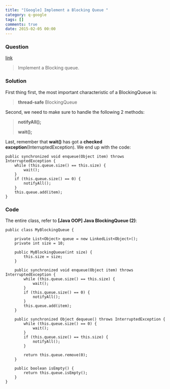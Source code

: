 ```yaml
---
title: "[Google] Implement a Blocking Queue "
category: q-google
tags: []
comments: true
date: 2015-02-05 00:00
---
```



### Question

[link](http://www.careercup.com/question?id=14622668)

> Implement a Blocking queue.

### Solution

First thing first, the most important characteristic of a BlockingQueue is:

> **thread-safe** BlockingQueue

Second, we need to make sure to handle the following 2 methods:

> **notifyAll();**
>
> **wait();**

Last, remember that **wait()** has got a **checked exception**(InterruptedException). We end up with the code:

    public synchronized void enqueue(Object item) throws InterruptedException {
    	while (this.queue.size() == this.size) {
    		wait();
    	}
    	if (this.queue.size() == 0) {
    		notifyAll();
    	}
    	this.queue.add(item);
    }

### Code

The entire class, refer to **[Java OOP] Java BlockingQueue (2)**:

    public class MyBlockingQueue {

        private List<Object> queue = new LinkedList<Object>();
        private int size = 10;

        public MyBlockingQueue(int size) {
            this.size = size;
        }

        public synchronized void enqueue(Object item) throws InterruptedException {
            while (this.queue.size() == this.size) {
                wait();
            }
            if (this.queue.size() == 0) {
                notifyAll();
            }
            this.queue.add(item);
        }

        public synchronized Object dequeue() throws InterruptedException {
            while (this.queue.size() == 0) {
                wait();
            }
            if (this.queue.size() == this.size) {
                notifyAll();
            }

            return this.queue.remove(0);
        }

        public boolean isEmpty() {
            return this.queue.isEmpty();
        }
    }
